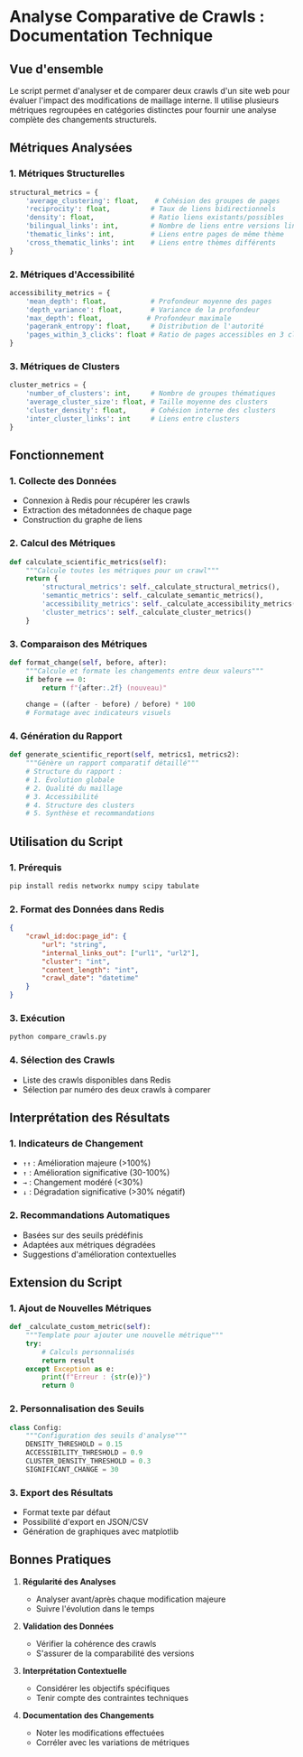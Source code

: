 # Analyse Comparative de Crawls : Documentation Technique

## Vue d'ensemble

Le script permet d'analyser et de comparer deux crawls d'un site web pour évaluer l'impact des modifications de maillage interne. Il utilise plusieurs métriques regroupées en catégories distinctes pour fournir une analyse complète des changements structurels.

## Métriques Analysées

### 1. Métriques Structurelles
```python
structural_metrics = {
    'average_clustering': float,    # Cohésion des groupes de pages
    'reciprocity': float,          # Taux de liens bidirectionnels
    'density': float,              # Ratio liens existants/possibles
    'bilingual_links': int,        # Nombre de liens entre versions linguistiques
    'thematic_links': int,         # Liens entre pages de même thème
    'cross_thematic_links': int    # Liens entre thèmes différents
}
```

### 2. Métriques d'Accessibilité
```python
accessibility_metrics = {
    'mean_depth': float,           # Profondeur moyenne des pages
    'depth_variance': float,       # Variance de la profondeur
    'max_depth': float,           # Profondeur maximale
    'pagerank_entropy': float,     # Distribution de l'autorité
    'pages_within_3_clicks': float # Ratio de pages accessibles en 3 clics
}
```

### 3. Métriques de Clusters
```python
cluster_metrics = {
    'number_of_clusters': int,     # Nombre de groupes thématiques
    'average_cluster_size': float, # Taille moyenne des clusters
    'cluster_density': float,      # Cohésion interne des clusters
    'inter_cluster_links': int     # Liens entre clusters
}
```

## Fonctionnement

### 1. Collecte des Données
- Connexion à Redis pour récupérer les crawls
- Extraction des métadonnées de chaque page
- Construction du graphe de liens

### 2. Calcul des Métriques
```python
def calculate_scientific_metrics(self):
    """Calcule toutes les métriques pour un crawl"""
    return {
        'structural_metrics': self._calculate_structural_metrics(),
        'semantic_metrics': self._calculate_semantic_metrics(),
        'accessibility_metrics': self._calculate_accessibility_metrics(),
        'cluster_metrics': self._calculate_cluster_metrics()
    }
```

### 3. Comparaison des Métriques
```python
def format_change(self, before, after):
    """Calcule et formate les changements entre deux valeurs"""
    if before == 0:
        return f"{after:.2f} (nouveau)"
    
    change = ((after - before) / before) * 100
    # Formatage avec indicateurs visuels
```

### 4. Génération du Rapport
```python
def generate_scientific_report(self, metrics1, metrics2):
    """Génère un rapport comparatif détaillé"""
    # Structure du rapport :
    # 1. Évolution globale
    # 2. Qualité du maillage
    # 3. Accessibilité
    # 4. Structure des clusters
    # 5. Synthèse et recommandations
```

## Utilisation du Script

### 1. Prérequis
```bash
pip install redis networkx numpy scipy tabulate
```

### 2. Format des Données dans Redis
```json
{
    "crawl_id:doc:page_id": {
        "url": "string",
        "internal_links_out": ["url1", "url2"],
        "cluster": "int",
        "content_length": "int",
        "crawl_date": "datetime"
    }
}
```

### 3. Exécution
```bash
python compare_crawls.py
```

### 4. Sélection des Crawls
- Liste des crawls disponibles dans Redis
- Sélection par numéro des deux crawls à comparer

## Interprétation des Résultats

### 1. Indicateurs de Changement
- `↑↑` : Amélioration majeure (>100%)
- `↑` : Amélioration significative (30-100%)
- `→` : Changement modéré (<30%)
- `↓` : Dégradation significative (>30% négatif)

### 2. Recommandations Automatiques
- Basées sur des seuils prédéfinis
- Adaptées aux métriques dégradées
- Suggestions d'amélioration contextuelles

## Extension du Script

### 1. Ajout de Nouvelles Métriques
```python
def _calculate_custom_metric(self):
    """Template pour ajouter une nouvelle métrique"""
    try:
        # Calculs personnalisés
        return result
    except Exception as e:
        print(f"Erreur : {str(e)}")
        return 0
```

### 2. Personnalisation des Seuils
```python
class Config:
    """Configuration des seuils d'analyse"""
    DENSITY_THRESHOLD = 0.15
    ACCESSIBILITY_THRESHOLD = 0.9
    CLUSTER_DENSITY_THRESHOLD = 0.3
    SIGNIFICANT_CHANGE = 30
```

### 3. Export des Résultats
- Format texte par défaut
- Possibilité d'export en JSON/CSV
- Génération de graphiques avec matplotlib

## Bonnes Pratiques

1. **Régularité des Analyses**
   - Analyser avant/après chaque modification majeure
   - Suivre l'évolution dans le temps

2. **Validation des Données**
   - Vérifier la cohérence des crawls
   - S'assurer de la comparabilité des versions

3. **Interprétation Contextuelle**
   - Considérer les objectifs spécifiques
   - Tenir compte des contraintes techniques

4. **Documentation des Changements**
   - Noter les modifications effectuées
   - Corréler avec les variations de métriques